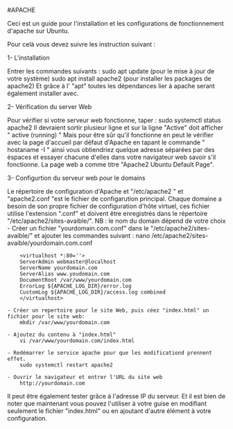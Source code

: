 #APACHE

Ceci est un guide pour l'installation et les configurations de fonctionnement d'apache sur Ubuntu.

Pour celà vous devez suivre les instruction suivant :

1- L'installation 

Entrer les commandes suivants :
		sudo apt update (pour le mise à jour de votre système)
		sudo apt install apache2 (pour installer les packages de apache2)
Et grâce à l' "apt" toutes les dépendances lier à apache serant également installer avec.

2- Vérification du server Web

Pour vérifier si votre serveur web fonctionne, taper : 
		sudo systemctl status apache2
Il devraient sortir plusieur ligne et sur la ligne "Active" doit afficher " active (running) "
Mais pour être sûr qu'il fonctionne en peut le vérifier avec la page d'accueil par défaut d'Apache en tapant le commande " hostaname -I " 
ainsi vous obtiendriez quelque adresse séparées par des éspaces et essayer chacune d'elles dans votre navigateur web savoir s'il fonctionne.
La page web a comme titre "Apache2 Ubuntu Default Page".

3- Configurtion du serveur web pour le domains

Le répertoire de configuration d'Apache et "/etc/apache2 " et "apache2.conf "est le fichier de configarution principal.
Chaque domaine a besoin de son propre fichier de configuration d'hôte virtuel, ces fichier utilise l'extension ".conf" 
et doivent être enregistrés dans le répertoire "/etc/apache2/sites-avaible/".
NB : le nom du domain dépend de votre choix 
	- Créer un fichier "yourdomain.com.conf" dans le "/etc/apache2/sites-avaible/" et ajouter les commandes suivant :
		nano /etc/apache2/sites-avaible/yourdomain.com.conf

		<virtualhost *:80=''>
		ServerAdmin webmaster@localhost
		ServerName yourdomain.com
		ServerAlias www.youdomain.com
		DocumentRoot /var/www/yourdomain.com
		ErrorLog ${APACHE_LOG_DIR}/error.log
		CustomLog ${APACHE_LOG_DIR}/access.log combined
		</virtualhost>

	- Créer un repertoire pour le site Web, puis céez "index.html" un fichier pour le site web:
		mkdir /var/www/yourdomain.com
		
	- Ajoutez du contenu à "index.html"
		vi /var/www/yourdomain.com/index.html
	
	- Redémarrer le service apache pour que les modificationd prennent effet.
		sudo systemctl restart apache2

	- Ouvrir le navigateur et entrer l'URL du site web 
		http://yourdomain.com
		
Il peut être également tester grâce à l'adresse IP du serveur.
Et il est bien de noter que maintenant vous pouvez l'utiliser à votre guise en modifiant 
seulement le fichier "index.html" ou en ajoutant d'autre élément à votre configuration.
